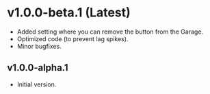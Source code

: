 # v1.0.0-beta.1 (Latest)

* Added setting where you can remove the button from the Garage.
* Optimized code (to prevent lag spikes).
* Minor bugfixes.

## v1.0.0-alpha.1

* Initial version.
